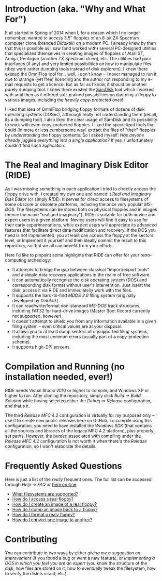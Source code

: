 # Introduction (aka. "Why and What For")
It all started in Spring of 2014 when I, for a reason which I no longer remember, wanted to access 3.5" floppies of an 8-bit ZX Spectrum computer clone (branded _Didaktik_) on a modern PC. I already knew by then that this is possible as I saw (and worked with) several PC-designed utilities that specialized themselves in creating images of floppies of Atari ST, Amiga, Pentagon (another ZX Spectrum clone), etc. The utilities had poor interfaces (if any) and very limited possibilities on how to manipulate files (they were rather dumping tools instead of disk explorers). I knew there existed the [OmniFlop](http://www.shlock.co.uk/Utils/OmniFlop) tool for… well, I don't know – I never managed to run it due to strange (yet free) licencing and the author not responding to my e-mail requests to get a licence. But as far as I know, it should be another purely dumping tool. I knew there existed the [SamDisk](http://simonowen.com/samdisk) tool which I worked with until then as it offered soft-grained possibilities on dumping a floppy to various images, including the _heavily copy-protected ones_!

I liked that idea of OmniFlop bridging floppy formats of dozens of disk operating systems (DOSes), althrough really not understanding them (recall, its a dumping tool). I also liked the clear usage of SamDisk and its possibility to work with even copy-protected floppies. I liked the specialized tools that could (in more or less cumbersome way) extract the files of "their" floppies by _understanding_ the floppy contents. So I asked myself: _Has anyone already juggled everything into a single application?_ If yes, I unfortunately couldn't find such application.
# The Real and Imaginary Disk Editor (RIDE)
As I was missing something in each application I tried to directly access the floppy drive with, I created my own one and named it _Real and Imaginary Disk Editor_ (or simply _RIDE_). It serves for direct access to filesystems of some obscure or obsolete platforms, including the once very popular _MS-DOS_. The filesystems can be stored both on physical floppies and in images (hence the name "real and imaginary"). RIDE is suitable for both novice and expert users in a given platform. Novice users will find it easy to use for their early experimentations, while expert users will appreciate its advanced features that facilitate direct data modification and recovery. If the DOS you need is not implemented, you at least can access the floppy at the sectors level, or implement it yourself and then ideally commit the result to this repository, so that we all can benefit from your efforts.

Here I'd like to pinpoint some highlights that RIDE can offer for your retro-computing archeology:

- It attempts to bridge the gap between classical "import/export tools" and a simple data recovery applications in the realm of free software.
- It can automatically recognize the disk operating system (DOS) and corresponding disk format without user's intervention. Just insert the disk, access it via RIDE and immediatelly work with the files.
- It supports the hard-to-find _MDOS 2.0_ filing system (originally developed by _Didaktik_).
- It can read/write/format non-standard _MS-DOS_ track structures, including FAT32 for hard-drive images (Master Boot Record currently not supported, however).
- It doesn't attempt to shield you from any information available in a given filing system – even critical values are at your disposal.
- It allows you to at least dump sectors of unsupported filing systems, including the most common errors (usually part of a copy-protection scheme).
- It supports high-DPI screens.
# Compilation and Running (no installation needed, ever!)
RIDE needs Visual Studio 2010 or higher to compile, and Windows XP or higher to run. After cloning the repository, simply click _Build → Build Solution_ while having selected either the _Debug_ or _Release_ configuration, and that's it.

The third _Release MFC 4.2_ configuration is virtually for my purposes only – I use it to create new public releases here on GitHub. To compile using this configuration, you need to have installed the _Windows SDK_ (that contains all the sources and libraries of the legacy MFC 4.2 platform), plus properly set paths. However, the burden associated with compiling under the _Release MFC 4.2_ configuration is not worth it when there's the _Release_ configuration, so I won't elaborate the details.
# Frequently Asked Questions
Here is just a list of the _really_ frequent ones. The full list can be accessed through _Help → FAQ_ or [here on-line](http://nestorovic.hyperlink.cz/ride/html/faq.html).
- [What filesystems are supported?](http://nestorovic.hyperlink.cz/ride/html/faq_supportedSystems.html)
- [How do I access a real floppy?](http://nestorovic.hyperlink.cz/ride/html/faq_accessFloppy.html)
- [How do I create an image of a real floppy?](http://nestorovic.hyperlink.cz/ride/html/faq_floppy2image.html)
- [How do I dump an image back to a floppy?](http://nestorovic.hyperlink.cz/ride/html/faq_image2floppy.html)
- [How do I format a realy floppy?](http://nestorovic.hyperlink.cz/ride/html/faq_formatFloppy.html)
- [How do I convert one image to another?](http://nestorovic.hyperlink.cz/ride/html/faq_convertImage.html)
# Contributing
You can contribute in two ways by either _giving me a suggestion on improvement_ (if you found a bug or want a new feature), or _implementing a DOS in which you feel you are an expert_ (you know the structure of the disk, how files are stored on it, how to eventually tweak the filesystem, how to verify the disk is intact, etc.).
